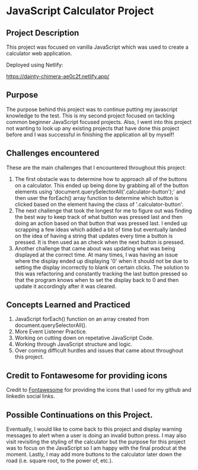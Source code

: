 # JavaScript Calculator Project

## Project Description
This project was focused on vanilla JavaScript which was used to create a calculator web application.

Deployed using Netlify:

https://dainty-chimera-ae0c2f.netlify.app/

## Purpose
The purpose behind this project was to continue putting my javascript knowledge to the test. This is my second project focused on tackling common beginner JavaScript focused projects. Also, I went into this project not wanting to look up any existing projects that have done this project before and I was successful in finishing the application all by myself!

## Challenges encountered
These are the main challenges that I encountered throughout this project:
1. The first obstacle was to determine how to approach all of the buttons on a calculator. This ended up being done by grabbing all of the button elements using 'document.querySelectorAll('.calculator-button');' and then user the forEach() array function to determine which button is clicked based on the element having the class of '.calculator-button'.
2. The next challenge that took the longest for me to figure out was finding the best way to keep track of what button was pressed last and then doing an action based on that button that was pressed last. I ended up scrapping a few ideas which added a bit of time but eventually landed on the idea of having a string that updates every time a button is pressed. It is then used as an check when the next button is pressed.
3. Another challenge that came about was updating what was being displayed at the correct time. At many times, I was having an issue where the display ended up displaying '0' when it should not be due to setting the display incorrectly to blank on certain clicks. The solution to this was refactoring and constantly tracking the last button pressed so that the program knows when to set the display back to 0 and then update it accordingly after it was cleared.

## Concepts Learned and Practiced
1. JavaScript forEach() function on an array created from document.querySelectorAll().
2. More Event Listener Practice.
3. Working on cutting down on repetative JavaScript Code.
4. Working through JavaScript structure and logic.
5. Over coming difficult hurdles and issues that came about throughout this project.

## Credit to Fontawesome for providing icons
Credit to [Fontawesome](https://fontawesome.com/) for providing the icons that I used for my github and linkedin social links.

## Possible Continuations on this Project.
Eventually, I would like to come back to this project and display warning messages to alert when a user is doing an invalid button press. I may also visit revisiting the styling of the calculator but the purpose for this project was to focus on the JavaScript so I am happy with the final prodcut at the moment. Lastly, I may add more buttons to the calculator later down the road (i.e. square root, to the power of, etc.).
